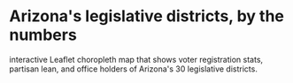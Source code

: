 # Arizona's legislative districts, by the numbers
interactive Leaflet choropleth map that shows voter registration stats, partisan lean, and office holders of Arizona's 30 legislative districts.
